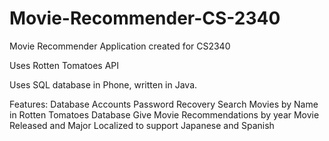 # Movie-Recommender-CS-2340

Movie Recommender Application created for CS2340

Uses Rotten Tomatoes API

Uses SQL database in Phone, written in Java.

Features:
Database
Accounts
Password Recovery
Search Movies by Name in Rotten Tomatoes Database
Give Movie Recommendations by year Movie Released and Major
Localized to support Japanese and Spanish
